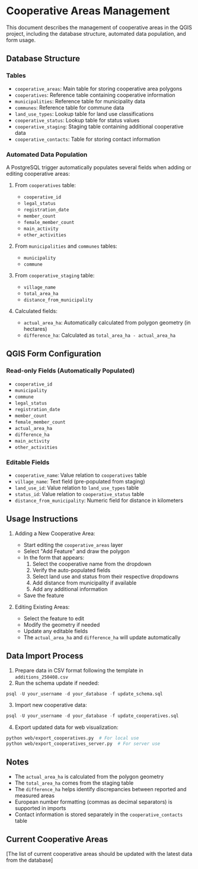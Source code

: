 # Cooperative Areas Management

This document describes the management of cooperative areas in the QGIS project, including the database structure, automated data population, and form usage.

## Database Structure

### Tables
- `cooperative_areas`: Main table for storing cooperative area polygons
- `cooperatives`: Reference table containing cooperative information
- `municipalities`: Reference table for municipality data
- `communes`: Reference table for commune data
- `land_use_types`: Lookup table for land use classifications
- `cooperative_status`: Lookup table for status values
- `cooperative_staging`: Staging table containing additional cooperative data
- `cooperative_contacts`: Table for storing contact information

### Automated Data Population
A PostgreSQL trigger automatically populates several fields when adding or editing cooperative areas:

1. From `cooperatives` table:
   - `cooperative_id`
   - `legal_status`
   - `registration_date`
   - `member_count`
   - `female_member_count`
   - `main_activity`
   - `other_activities`

2. From `municipalities` and `communes` tables:
   - `municipality`
   - `commune`

3. From `cooperative_staging` table:
   - `village_name`
   - `total_area_ha`
   - `distance_from_municipality`

4. Calculated fields:
   - `actual_area_ha`: Automatically calculated from polygon geometry (in hectares)
   - `difference_ha`: Calculated as `total_area_ha - actual_area_ha`

## QGIS Form Configuration

### Read-only Fields (Automatically Populated)
- `cooperative_id`
- `municipality`
- `commune`
- `legal_status`
- `registration_date`
- `member_count`
- `female_member_count`
- `actual_area_ha`
- `difference_ha`
- `main_activity`
- `other_activities`

### Editable Fields
- `cooperative_name`: Value relation to `cooperatives` table
- `village_name`: Text field (pre-populated from staging)
- `land_use_id`: Value relation to `land_use_types` table
- `status_id`: Value relation to `cooperative_status` table
- `distance_from_municipality`: Numeric field for distance in kilometers

## Usage Instructions

1. Adding a New Cooperative Area:
   - Start editing the `cooperative_areas` layer
   - Select "Add Feature" and draw the polygon
   - In the form that appears:
     1. Select the cooperative name from the dropdown
     2. Verify the auto-populated fields
     3. Select land use and status from their respective dropdowns
     4. Add distance from municipality if available
     5. Add any additional information
   - Save the feature

2. Editing Existing Areas:
   - Select the feature to edit
   - Modify the geometry if needed
   - Update any editable fields
   - The `actual_area_ha` and `difference_ha` will update automatically

## Data Import Process

1. Prepare data in CSV format following the template in `additions_250408.csv`
2. Run the schema update if needed:
```sql
psql -U your_username -d your_database -f update_schema.sql
```

3. Import new cooperative data:
```sql
psql -U your_username -d your_database -f update_cooperatives.sql
```

4. Export updated data for web visualization:
```bash
python web/export_cooperatives.py  # For local use
python web/export_cooperatives_server.py  # For server use
```

## Notes
- The `actual_area_ha` is calculated from the polygon geometry
- The `total_area_ha` comes from the staging table
- The `difference_ha` helps identify discrepancies between reported and measured areas
- European number formatting (commas as decimal separators) is supported in imports
- Contact information is stored separately in the `cooperative_contacts` table

## Current Cooperative Areas

[The list of current cooperative areas should be updated with the latest data from the database] 